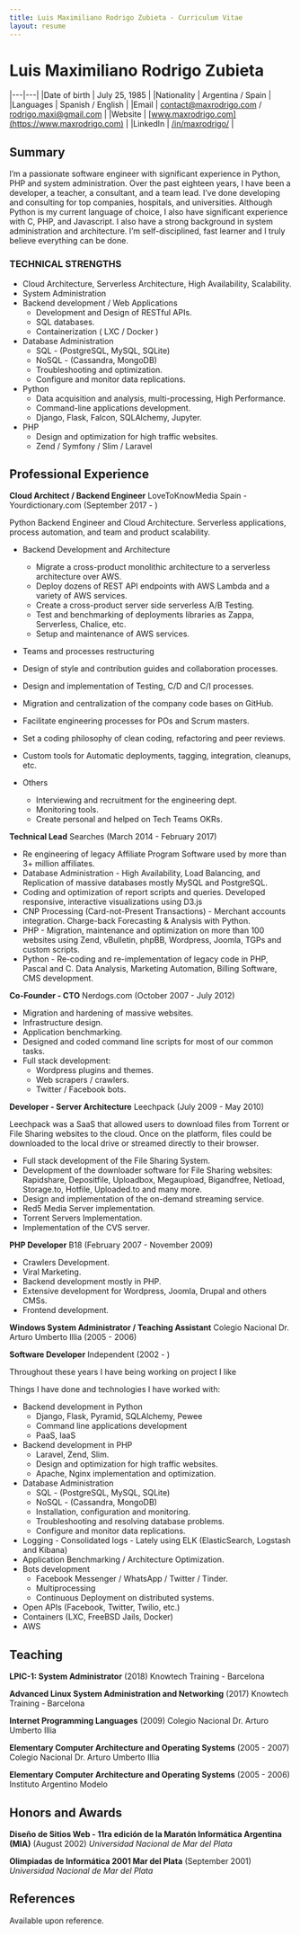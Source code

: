 ```yaml
---
title: Luis Maximiliano Rodrigo Zubieta - Curriculum Vitae
layout: resume
---
```

# Luis Maximiliano Rodrigo Zubieta

|---|---|
|Date of birth | July 25, 1985 |
|Nationality | Argentina / Spain |
|Languages | Spanish / English |
|Email | [contact@maxrodrigo.com](mailto:contact@maxrodrigo.com) / [rodrigo.maxi@gmail.com](mailto:rodrigo.maxi@gmail.com) |
|Website | [www.maxrodrigo.com](https://www.maxrodrigo.com) |
|LinkedIn | [/in/maxrodrigo/](https://www.linkedin.com/in/maxrodrigo/) |

## Summary

I’m a passionate software engineer with significant experience in Python, PHP and system administration.
Over the past eighteen years, I have been a developer, a teacher, a consultant, and a team lead. I’ve done developing and consulting for top companies, hospitals, and universities.
Although Python is my current language of choice, I also have significant experience with C, PHP, and Javascript. I also have a strong background in system administration and architecture.
I’m self-disciplined, fast learner and I truly believe everything can be done.


### TECHNICAL STRENGTHS

- Cloud Architecture, Serverless Architecture, High Availability, Scalability.
- System Administration
- Backend development / Web Applications
  - Development and Design of RESTful APIs.
  - SQL databases.
  - Containerization ( LXC / Docker )
- Database Administration
  - SQL - (PostgreSQL, MySQL, SQLite)
  - NoSQL - (Cassandra, MongoDB)
  - Troubleshooting and optimization.
  - Configure and monitor data replications.
- Python
  - Data acquisition and analysis, multi-processing, High Performance.
  - Command-line applications development.
  - Django, Flask, Falcon, SQLAlchemy, Jupyter.
- PHP
  - Design and optimization for high traffic websites.
  - Zend / Symfony / Slim / Laravel

## Professional Experience

__Cloud Architect / Backend Engineer__
LoveToKnowMedia Spain - Yourdictionary.com
<span class="date">(September 2017 - )</span>

Python Backend Engineer and Cloud Architecture. Serverless applications, process automation, and team and product scalability.

- Backend Development and Architecture
  - Migrate a cross-product monolithic architecture to a serverless architecture over AWS.
  - Deploy dozens of REST API endpoints with AWS Lambda and a variety of AWS services.
  - Create a cross-product server side serverless A/B Testing.
  - Test and benchmarking of deployments libraries as Zappa, Serverless, Chalice, etc.
  - Setup and maintenance of AWS services.

- Teams and processes restructuring
- Design of style and contribution guides and collaboration processes.
- Design and implementation of Testing, C/D and C/I processes.
- Migration and centralization of the company code bases on GitHub.
- Facilitate engineering processes for POs and Scrum masters.
- Set a coding philosophy of clean coding, refactoring and peer reviews.
- Custom tools for Automatic deployments, tagging, integration, cleanups, etc.

- Others
  - Interviewing and recruitment for the engineering dept.
  - Monitoring tools.
  - Create personal and helped on Tech Teams OKRs.

__Technical Lead__
Searches
<span class="date">(March 2014 - February 2017)</span>

- Re engineering of legacy Affiliate Program Software used by more than 3+ million affiliates.
- Database Administration - High Availability, Load Balancing, and Replication of massive databases mostly MySQL and PostgreSQL.
- Coding and optimization of report scripts and queries.
  Developed responsive, interactive visualizations using D3.js
- CNP Processing (Card-not-Present Transactions) - Merchant accounts integration. Charge-back Forecasting & Analysis with Python.
- PHP - Migration, maintenance and optimization on more than 100 websites using Zend, vBulletin, phpBB, Wordpress, Joomla, TGPs and custom scripts.
- Python - Re-coding and re-implementation of legacy code in PHP, Pascal and C. Data Analysis, Marketing Automation, Billing Software, CMS development.


__Co-Founder - CTO__
Nerdogs.com
<span class="date">(October 2007 - July 2012)</span>

- Migration and hardening of massive websites.
- Infrastructure design.
- Application benchmarking.
- Designed and coded command line scripts for most of our common tasks.
- Full stack development:
  - Wordpress plugins and themes.
  - Web scrapers / crawlers.
  - Twitter / Facebook bots.

__Developer - Server Architecture__
Leechpack
<span class="date">(July 2009 - May 2010)</span>

Leechpack was a SaaS that allowed users to download files from Torrent or File Sharing websites to the cloud. Once on the platform, files could be downloaded to the local drive or streamed directly to their browser.

- Full stack development of the File Sharing System.
- Development of the downloader software for File Sharing websites:
  Rapidshare, Depositfile, Uploadbox, Megaupload, Bigandfree, Netload, Storage.to, Hotfile, Uploaded.to and many more.
- Design and implementation of the on-demand streaming service.
- Red5 Media Server implementation.
- Torrent Servers Implementation.
- Implementation of the CVS server.

__PHP Developer__
B18
<span class="date">(February 2007 - November 2009)</span>

- Crawlers Development.
- Viral Marketing.
- Backend development mostly in PHP.
- Extensive development for Wordpress, Joomla, Drupal and others CMSs.
- Frontend development.

__Windows System Administrator / Teaching Assistant__
Colegio Nacional Dr. Arturo Umberto Illia
<span class="date">(2005 - 2006)</span>

__Software Developer__
Independent
<span class="date">(2002 - )</span>

Throughout these years I have being working on project I like

Things I have done and technologies I have worked with:

- Backend development in Python
  - Django, Flask, Pyramid, SQLAlchemy, Pewee
  - Command line applications development
  - PaaS, IaaS
- Backend development in PHP
  - Laravel, Zend, Slim.
  - Design and optimization for high traffic websites.
  - Apache, Nginx implementation and optimization.
- Database Administration
  - SQL - (PostgreSQL, MySQL, SQLite)
  - NoSQL - (Cassandra, MongoDB)
  - Installation, configuration and monitoring.
  - Troubleshooting and resolving database problems.
  - Configure and monitor data replications.
- Logging - Consolidated logs - Lately using ELK (ElasticSearch, Logstash and Kibana)
- Application Benchmarking / Architecture Optimization.
- Bots development
  - Facebook Messenger / WhatsApp / Twitter / Tinder.
  - Multiprocessing
  - Continuous Deployment on distributed systems.
- Open APIs (Facebook, Twitter, Twilio, etc.)
- Containers (LXC, FreeBSD Jails, Docker)
- AWS

## Teaching

__LPIC-1: System Administrator__ (2018)
Knowtech Training - Barcelona

__Advanced Linux System Administration and Networking__ (2017)
Knowtech Training - Barcelona

__Internet Programming Languages__ (2009)
Colegio Nacional Dr. Arturo Umberto Illia

__Elementary Computer Architecture and Operating Systems__ (2005 - 2007)
Colegio Nacional Dr. Arturo Umberto Illia

__Elementary Computer Architecture and Operating Systems__ (2005 - 2006)
Instituto Argentino Modelo

## Honors and Awards

__Diseño de Sitios Web - 11ra edición de la Maratón Informática Argentina (MIA)__ (August 2002)
_Universidad Nacional de Mar del Plata_

__Olimpiadas de Informática 2001 Mar del Plata__ (September 2001)
_Universidad Nacional de Mar del Plata_

## References

Available upon reference.
